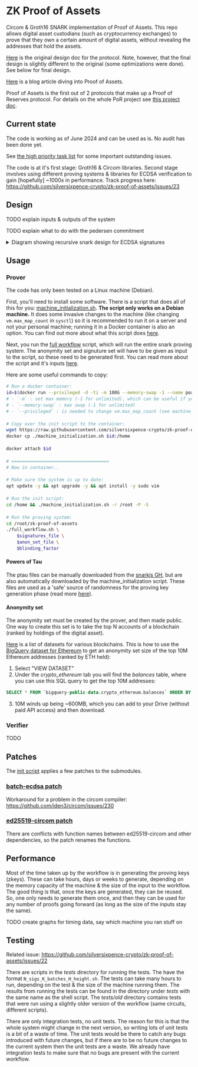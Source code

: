 # ZK Proof of Assets

Circom & Groth16 SNARK implementation of Proof of Assets. This repo allows digital asset custodians (such as cryptocurrency exchanges) to prove that they own a certain amount of digital assets, without revealing the addresses that hold the assets.

[Here](https://hackmd.io/@JI2FtqawSzO-olUw-r48DQ/rJXtAeyLT) is the original design doc for the protocol. Note, however, that the final design is slightly different to the original (some optimizations were done). See below for final design.

[Here](https://hackmd.io/@JI2FtqawSzO-olUw-r48DQ/r1FR-0uBR) is a blog article diving into Proof of Assets.

Proof of Assets is the first out of 2 protocols that make up a Proof of Reserves protocol. For details on the whole PoR project see [this project doc](https://hackmd.io/@JI2FtqawSzO-olUw-r48DQ/S1Ozo-iO2).

## Current state

The code is working as of June 2024 and can be used as is. No audit has been done yet. 

See [the high priority task list](https://github.com/silversixpence-crypto/zk-proof-of-assets/issues?q=is%3Aissue+is%3Aopen+label%3Apriority%3Ahigh) for some important outstanding issues.

The code is at it's first stage: Groth16 & Circom libraries. Second stage involves using different proving systems & libraries for ECDSA verification to gain [hopefully] ~1000x in performance. Track progress here: https://github.com/silversixpence-crypto/zk-proof-of-assets/issues/23

## Design

TODO explain inputs & outputs of the system

TODO explain what to do with the pedersen commitment

<details>

<summary>Diagram showing recursive snark design for ECDSA signatures</summary>

![Flow diagram](./images/poa_snark_recursive_design.png)

</details>

## Usage

### Prover

The code has only been tested on a Linux machine (Debian).

First, you'll need to install some software. There is a script that does all of this for you: [machine_initialization.sh](./scripts/machine_initialization.sh). **The script only works on a Debian machine.** It does some invasive changes to the machine (like changing `vm.max_map_count` in `sysctl`) so it is recommended to run it on a server and not your personal machine; running it in a Docker container is also an option. You can find out more about what this script does [here](https://github.com/silversixpence-crypto/zk-proof-of-assets/tree/stent/readme/scripts#machine-initialization).

Next, you run the [full workflow](./scripts/full_workflow.sh) script, which will run the entire snark proving system. The anonymity set and signuture set will have to be given as input to the script, so these need to be generated first. You can read more about the script and it's inputs [here](https://github.com/silversixpence-crypto/zk-proof-of-assets/tree/stent/readme/scripts#machine-initialization).

Here are some useful commands to copy:
```bash
# Run a docker container:
id=$(docker run --privileged -d -ti -m 100G --memory-swap -1 --name poa_100g --rm ubuntu /bin/bash)
# - `-m` : set max memory (-1 for unlimited), which can be useful if you want to use the machine for other tasks, and you know the zk workflow will take up all the memory
# - `--memory-swap` : max swap (-1 for unlimited)
# - `--privileged` : is needed to change vm.max_map_count (see machine_initialization.sh script)

# Copy over the init script to the container:
wget https://raw.githubusercontent.com/silversixpence-crypto/zk-proof-of-assets/main/scripts/machine_initialization.sh
docker cp ./machine_initialization.sh $id:/home

docker attach $id

# =====================================
# Now in container..

# Make sure the system is up to date:
apt update -y && apt upgrade -y && apt install -y sudo vim

# Run the init script:
cd /home && ./machine_initialization.sh -r /root -P -S

# Run the proving system:
cd /root/zk-proof-of-assets
./full_workflow.sh \
    $signatures_file \
    $anon_set_file \
    $blinding_factor
```

#### Powers of Tau

The ptau files can be manually downloaded from the [snarkjs GH](https://github.com/iden3/snarkjs?tab=readme-ov-file#7-prepare-phase-2), but are also automatically downloaded by the machine_initialization script. These files are used as a 'safe' source of randomness for the proving key generation phase (read more [here](https://github.com/weijiekoh/perpetualpowersoftau)).

#### Anonymity set

The anonymity set must be created by the prover, and then made public. One way to create this set is to take the top N accounts of a blockchain (ranked by holdings of the digital asset).

[Here](https://github.com/blockchain-etl/public-datasets) is a list of datasets for various blockchains. This is how to use the [BigQuery dataset for Ethereum](https://console.cloud.google.com/marketplace/product/ethereum/crypto-ethereum-blockchain) to get an anonymity set size of the top 10M Ethereum addresses (ranked by ETH held):
1. Select "VIEW DATASET"
2. Under the *crypto_ethereum* tab you will find the *balances* table, where you can use this SQL query to get the top 10M addresses:
```sql
SELECT * FROM `bigquery-public-data.crypto_ethereum.balances` ORDER BY eth_balance DESC LIMIT 10000000
```
3. 10M winds up being ~600MB, which you can add to your Drive (without paid API access) and then download.

### Verifier

TODO

## Patches

The [init script](./scripts/machine_initialization.sh) applies a few patches to the submodules.

### [batch-ecdsa patch](./batch-ecdsa.patch)

Workaround for a problem in the circom compiler: https://github.com/iden3/circom/issues/230

### [ed25519-circom patch](./ed25519-circom.patch)

There are conflicts with function names between ed25519-circom and other dependencies, so the patch renames the functions.

## Performance

Most of the time taken up by the workflow is in generating the proving keys (zkeys). These can take hours, days or weeks to generate, depending on the memory capacity of the machine & the size of the input to the workflow. The good thing is that, once the keys are generated, they can be reused. So, one only needs to generate them once, and then they can be used for any number of proofs going forward (as long as the size of the inputs stay the same).

TODO create graphs for timing data, say which machine you ran stuff on

## Testing

Related issue: https://github.com/silversixpence-crypto/zk-proof-of-assets/issues/22

There are scripts in the *tests* directory for running the tests. The have the format `N_sigs_K_batches_H_height.sh`. The tests can take many hours to run, depending on the test & the size of the machine running them. The results from running the tests can be found in the directory under *tests* with the same name as the shell script. The *tests/old* directory contains tests that were run using a slightly older version of the workflow (same circuits, different scripts).

There are only integration tests, no unit tests. The reason for this is that the whole system might change in the next version, so writing lots of unit tests is a bit of a waste of time. The unit tests would be there to catch any bugs introduced with future changes, but if there are to be no future changes to the current system then the unit tests are a waste. We already have integration tests to make sure that no bugs are present with the current workflow. 


